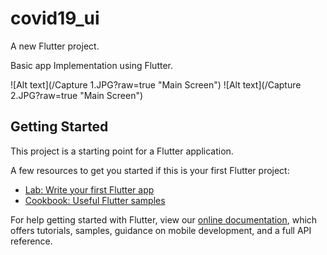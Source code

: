 # covid19_ui

A new Flutter project.

Basic app Implementation using Flutter.

![Alt text](/Capture 1.JPG?raw=true "Main Screen")
![Alt text](/Capture 2.JPG?raw=true "Main Screen")


## Getting Started

This project is a starting point for a Flutter application.

A few resources to get you started if this is your first Flutter project:

- [Lab: Write your first Flutter app](https://flutter.dev/docs/get-started/codelab)
- [Cookbook: Useful Flutter samples](https://flutter.dev/docs/cookbook)

For help getting started with Flutter, view our
[online documentation](https://flutter.dev/docs), which offers tutorials,
samples, guidance on mobile development, and a full API reference.
